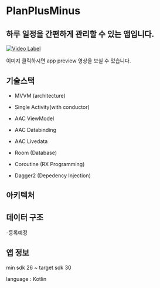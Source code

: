 # PlanPlusMinus

## 하루 일정을 간편하게 관리할 수 있는 앱입니다.

[![Video Label](http://img.youtube.com/vi/iNutTwS1u80/0.jpg)](https://www.youtube.com/watch?v=iNutTwS1u80)

이미지 클릭하시면 app preview 영상을 보실 수 있습니다.






## 기술스택

- MVVM (architecture) 

- Single Activity(with conductor) 

- AAC ViewModel 

- AAC Databinding 

- AAC Livedata 

- Room (Database)

- Coroutine (RX Programming)

- Dagger2 (Depedency Injection)


## 아키텍처




## 데이터 구조

-등록예정

## 앱 정보

min sdk 26 ~ target sdk 30

language : Kotlin

